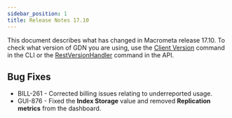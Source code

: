 ```yaml
---
sidebar_position: 1
title: Release Notes 17.10
---
```


This document describes what has changed in Macrometa release 17.10. To check what version of GDN you are using, use the [Client Version](https://macrometa.com/docs/essentials/CLI/commands#client-version-gdnsl) command in the CLI or the [RestVersionHandler](https://macrometa.com/docs/api#/operations/RestVersionHandler) command in the API.

## Bug Fixes

- BILL-261 - Corrected billing issues relating to underreported usage.
- GUI-876 - Fixed the **Index Storage** value and removed **Replication metrics** from the dashboard.
